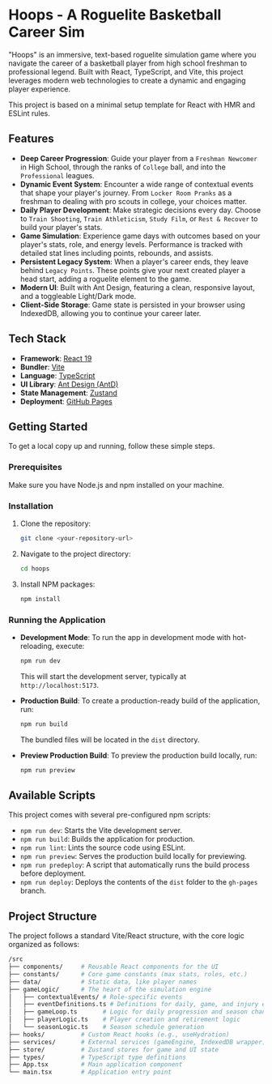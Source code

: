 # Hoops - A Roguelite Basketball Career Sim

"Hoops" is an immersive, text-based roguelite simulation game where you navigate the career of a basketball player from high school freshman to professional legend. Built with React, TypeScript, and Vite, this project leverages modern web technologies to create a dynamic and engaging player experience.

This project is based on a minimal setup template for React with HMR and ESLint rules.

## Features

* **Deep Career Progression**: Guide your player from a `Freshman Newcomer` in High School, through the ranks of `College` ball, and into the `Professional` leagues.
* **Dynamic Event System**: Encounter a wide range of contextual events that shape your player's journey. From `Locker Room Pranks` as a freshman to dealing with pro scouts in college, your choices matter.
* **Daily Player Development**: Make strategic decisions every day. Choose to `Train Shooting`, `Train Athleticism`, `Study Film`, or `Rest & Recover` to build your player's stats.
* **Game Simulation**: Experience game days with outcomes based on your player's stats, role, and energy levels. Performance is tracked with detailed stat lines including points, rebounds, and assists.
* **Persistent Legacy System**: When a player's career ends, they leave behind `Legacy Points`. These points give your next created player a head start, adding a roguelite element to the game.
* **Modern UI**: Built with Ant Design, featuring a clean, responsive layout, and a toggleable Light/Dark mode.
* **Client-Side Storage**: Game state is persisted in your browser using IndexedDB, allowing you to continue your career later.

## Tech Stack

* **Framework**: [React 19](https://react.dev/)
* **Bundler**: [Vite](https://vitejs.dev/)
* **Language**: [TypeScript](https://www.typescriptlang.org/)
* **UI Library**: [Ant Design (AntD)](https://ant.design/)
* **State Management**: [Zustand](https://github.com/pmndrs/zustand)
* **Deployment**: [GitHub Pages](https://pages.github.com/)

## Getting Started

To get a local copy up and running, follow these simple steps.

### Prerequisites

Make sure you have Node.js and npm installed on your machine.

### Installation

1. Clone the repository:

    ```sh
    git clone <your-repository-url>
    ```

2. Navigate to the project directory:

    ```sh
    cd hoops
    ```

3. Install NPM packages:

    ```sh
    npm install
    ```

### Running the Application

* **Development Mode**: To run the app in development mode with hot-reloading, execute:

    ```sh
    npm run dev
    ```

    This will start the development server, typically at `http://localhost:5173`.

* **Production Build**: To create a production-ready build of the application, run:

    ```sh
    npm run build
    ```

    The bundled files will be located in the `dist` directory.

* **Preview Production Build**: To preview the production build locally, run:

    ```sh
    npm run preview
    ```

## Available Scripts

This project comes with several pre-configured npm scripts:

* `npm run dev`: Starts the Vite development server.
* `npm run build`: Builds the application for production.
* `npm run lint`: Lints the source code using ESLint.
* `npm run preview`: Serves the production build locally for previewing.
* `npm run predeploy`: A script that automatically runs the build process before deployment.
* `npm run deploy`: Deploys the contents of the `dist` folder to the `gh-pages` branch.

## Project Structure

The project follows a standard Vite/React structure, with the core logic organized as follows:

```bash
/src
├── components/     # Reusable React components for the UI
├── constants/      # Core game constants (max stats, roles, etc.)
├── data/           # Static data, like player names
├── gameLogic/      # The heart of the simulation engine
│   ├── contextualEvents/ # Role-specific events
│   ├── eventDefinitions.ts # Definitions for daily, game, and injury events
│   ├── gameLoop.ts       # Logic for daily progression and season changes
│   ├── playerLogic.ts    # Player creation and retirement logic
│   └── seasonLogic.ts    # Season schedule generation
├── hooks/          # Custom React hooks (e.g., useHydration)
├── services/       # External services (gameEngine, IndexedDB wrapper)
├── store/          # Zustand stores for game and UI state
├── types/          # TypeScript type definitions
├── App.tsx         # Main application component
└── main.tsx        # Application entry point
```
